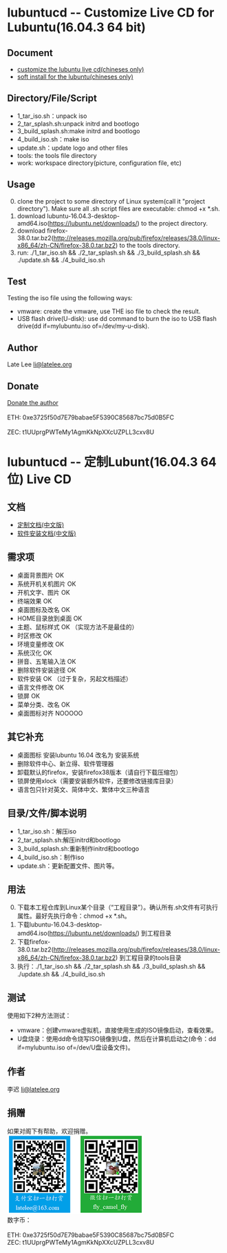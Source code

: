 ﻿# lubuntucd -- Customize Live CD for Lubuntu(16.04.3 64 bit)  

## Document  
* [customize the lubuntu live cd(chineses only)](livecd_customize.md)  
* [soft install for the lubuntu(chineses only)](softinstalling.md) 

## Directory/File/Script  
* 1_tar_iso.sh：unpack iso  
* 2_tar_splash.sh:unpack initrd and bootlogo  
* 3_build_splash.sh:make initrd and bootlogo  
* 4_build_iso.sh：make iso  
* update.sh：update logo and other files  
* tools: the tools file directory  
* work: workspace directory(picture, configuration file, etc)  

## Usage

0. clone the project to some directory of Linux system(call it "project directory"). Make sure all .sh script files are executable: chmod +x *.sh. 
1. download lubuntu-16.04.3-desktop-amd64.iso(https://lubuntu.net/downloads/) to the project directory.
2. download firefox-38.0.tar.bz2(http://releases.mozilla.org/pub/firefox/releases/38.0/linux-x86_64/zh-CN/firefox-38.0.tar.bz2) to the tools directory.
3. run: ./1_tar_iso.sh && ./2_tar_splash.sh && ./3_build_splash.sh && ./update.sh  && ./4_build_iso.sh   
 

## Test  
Testing the iso file using the following ways:  
* vmware: create the vmware, use THE iso file to check the result.
* USB flash drive(U-disk): use dd command to burn the iso to USB flash drive(dd if=mylubuntu.iso of=/dev/my-u-disk).

## Author  
Late Lee <li@latelee.org>  
  
## Donate  
[Donate the author](http://www.latelee.org/donate) <br>  
ETH: 0xe3725f50d7E79babae5F5390C85687bc75d0B5FC <br>  
ZEC: t1UUprgPWTeMy1AgmKkNpXXcUZPLL3cxv8U <br>  
  
# lubuntucd -- 定制Lubunt(16.04.3 64位) Live CD  

## 文档  
* [定制文档(中文版)](livecd_customize.md)  
* [软件安装文档(中文版)](softinstalling.md) 

## 需求项  
* 桌面背景图片 OK  
* 系统开机关机图片 OK  
* 开机文字、图片 OK  
* 终端效果 OK  
* 桌面图标及改名 OK  
* HOME目录放到桌面 OK  
* 主题、鼠标样式 OK （实现方法不是最佳的）  
* 时区修改 OK  
* 环境变量修改 OK  
* 系统汉化 OK  
* 拼音、五笔输入法 OK  
* 删除软件安装途径 OK  
* 软件安装 OK （过于复杂，另起文档描述）  
* 语言文件修改 OK  
* 锁屏 OK  
* 菜单分类、改名 OK  
* 桌面图标对齐 NOOOOO  
  
## 其它补充  
* 桌面图标 安装lubuntu 16.04 改名为 安装系统  
* 删除软件中心、新立得、软件管理器  
* 卸载默认的firefox，安装firefox38版本（请自行下载压缩包）  
* 锁屏使用xlock（需要安装额外软件，还要修改链接库目录）  
* 语言包只针对英文、简体中文、繁体中文三种语言  

## 目录/文件/脚本说明  
* 1_tar_iso.sh：解压iso  
* 2_tar_splash.sh:解压initrd和bootlogo  
* 3_build_splash.sh:重新制作initrd和bootlogo  
* 4_build_iso.sh：制作iso  
* update.sh：更新配置文件、图片等。  

## 用法
0. 下载本工程仓库到Linux某个目录（“工程目录”）。确认所有.sh文件有可执行属性。最好先执行命令：chmod +x *.sh。
1. 下载lubuntu-16.04.3-desktop-amd64.iso(https://lubuntu.net/downloads/) 到工程目录
2. 下载firefox-38.0.tar.bz2(http://releases.mozilla.org/pub/firefox/releases/38.0/linux-x86_64/zh-CN/firefox-38.0.tar.bz2) 到工程目录的tools目录
3. 执行：./1_tar_iso.sh && ./2_tar_splash.sh && ./3_build_splash.sh && ./update.sh  && ./4_build_iso.sh   

## 测试  
使用如下2种方法测试：
* vmware：创建vmware虚拟机，直接使用生成的ISO镜像启动，查看效果。
* U盘烧录：使用dd命令烧写ISO镜像到U盘，然后在计算机启动之(命令：dd if=mylubuntu.iso of=/dev/U盘设备文件)。
  
## 作者  
李迟 <li@latelee.org>  
  
## 捐赠  
如果对阁下有帮助，欢迎捐赠。  
![](latelee_pay.png)  
数字币： <br>  
ETH: 0xe3725f50d7E79babae5F5390C85687bc75d0B5FC  
ZEC: t1UUprgPWTeMy1AgmKkNpXXcUZPLL3cxv8U  
  
  
